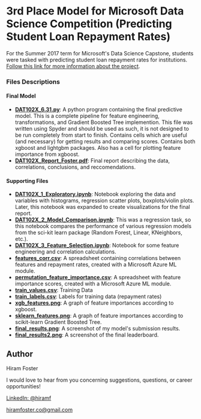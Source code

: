 # 3rd Place Model for Microsoft Data Science Competition (Predicting Student Loan Repayment Rates)
For the Summer 2017 term for Microsoft's Data Science Capstone, students were tasked with predicting student loan repayment rates for institutions. [Follow this link for more information about the project](https://www.datasciencecapstone.org/competitions/1/student-loans/page/1/).

### Files Descriptions

#### Final Model
- **[DAT102X_6.31.py](/DAT102X_6.31.py)**: A python program containing the final predictive model. This is a complete pipeline for feature engineering, transformations, and Gradient Boosted Tree implemention. This file was written using Spyder and should be used as such, it is not designed to be run completely from start to finish. Contains cells which are useful (and necessary) for getting results and comparing scores. Contains both xgboost and lightgbm packages. Also has a cell for plotting feature importance from xgboost.
- **[DAT102X_Report_Foster.pdf](/DAT102X_Report_Foster.pdf)**: Final report describing the data, correlations, conclusions, and reccomendations.

#### Supporting Files
- **[DAT102X_1_Exploratory.ipynb](/DAT102X_1_Exploratory.ipynb)**: Notebook exploring the data and variables with histograms, regression scatter plots, boxplots/violin plots. Later, this notebook was expanded to create visualizations for the final report.
- **[DAT102X_2_Model_Comparison.ipynb](/DAT102X_2_Model_Comparison.ipynb)**: This was a regression task, so this notebook compares the performance of various regression models from the sci-kit learn package (Random Forest, Linear, KNeighbors, etc.).
- **[DAT102X_3_Feature_Selection.ipynb](/DAT102X_3_Feature_Selection.ipynb)**: Notebook for some feature engineering and correlation calculations.
- **[features_corr.csv](/features_corr.csv)**: A spreadsheet containing correlations between features and repayment rates, created with a Microsoft Azure ML module.
- **[permutation_feature_importance.csv](/permutation_feature_importance.csv)**: A spreadsheet with feature importance scores, created with a Microsoft Azure ML module.
- **[train_values.csv](/train_values.csv)**: Training Data
- **[train_labels.csv](/train_labels.csv)**: Labels for training data (repayment rates)
- **[xgb_features.png](/xgb_features.png)**: A graph of feature importances according to xgboost.
- **[sklearn_features.png](/sklearn_features.png)**: A graph of feature importances according to scikit-learn Gradient Boosted Tree.
- **[final_results.png](/final_results.png)**: A screenshot of my model's submission results.
- **[final_results2.png](/final_results2.png)**: A screenshot of the final leaderboard.

## Author
Hiram Foster

I would love to hear from you concerning suggestions, questions, or career opportunities!

[LinkedIn: @hiramf](https://linkedin.com/in/hiramf)

[hiramfoster.co@gmail.com](mailto:hiramfoster.co@gmail.com)
